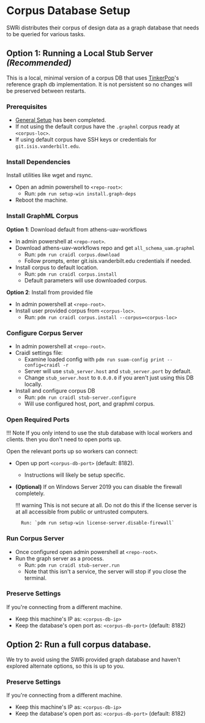 # Corpus Database Setup

SWRi distributes their corpus of design data as a graph database that needs to
be queried for various tasks.

## **Option 1:** Running a Local Stub Server *(Recommended)*

This is a local, minimal version of a corpus DB that uses
[TinkerPop](https://tinkerpop.apache.org)'s reference graph db implementation.
It is not persistent so no changes will be preserved between restarts.

### Prerequisites

- [General Setup](general.md) has been completed.
- If not using the default corpus have the `.graphml` corpus ready at
  `<corpus-loc>`.
- If using default corpus have SSH keys or credentials for
  `git.isis.vanderbilt.edu`.

### Install Dependencies

Install utilities like wget and rsync.

- Open an admin powershell to `<repo-root>`:
    - Run: `pdm run setup-win install.graph-deps`
- Reboot the machine.

### Install GraphML Corpus

**Option 1**: Download default from athens-uav-workflows

- In admin powershell at `<repo-root>`.
- Download athens-uav-workflows repo and get `all_schema_uam.graphml`
    - Run: `pdm run craidl corpus.download`
    - Follow prompts, enter git.isis.vanderbilt.edu credentials if needed.
- Install corpus to default location.
    - Run: `pdm run craidl corpus.install`
    - Default parameters will use downloaded corpus.

**Option 2**: Install from provided file

- In admin powershell at `<repo-root>`.
- Install user provided corpus from `<corpus-loc>`.
    - Run: `pdm run craidl corpus.install --corpus=<corpus-loc>`

### Configure Corpus Server

- In admin powershell at `<repo-root>`.
- Craidl settings file:
    - Examine loaded config with `pdm run suam-config print --config=craidl -r`
    - Server will use `stub_server.host` and `stub_server.port` by default.
    - Change `stub_server.host` to `0.0.0.0` if you aren't just using this
      DB locally.
- Install and configure corpus DB
    - Run: `pdm run craidl stub-server.configure`
    - Will use configured host, port, and graphml corpus.

### Open Required Ports

!!! Note
    If you only intend to use the stub database with local workers and clients.
    then you don't need to open ports up.

Open the relevant ports up so workers can connect:

- Open up port `<corpus-db-port>` (default: 8182).
    - Instructions will likely be setup specific.
- **(Optional)** If on Windows Server 2019 you can disable the firewall completely.

    !!! warning
        This is not secure at all. Do not do this if the license
        server is at all accessible from public or untrusted computers.

        Run: `pdm run setup-win license-server.disable-firewall`

### Run Corpus Server

- Once configured open admin powershell at `<repo-root>`.
- Run the graph server as a process.
    - Run: `pdm run craidl stub-server.run`
    - Note that this isn't a service, the server will stop if you close the
      terminal.

### Preserve Settings

If you're connecting from a different machine.

- Keep this machine's IP as: `<corpus-db-ip>`
- Keep the database's open port as: `<corpus-db-port>` (default: 8182)

## **Option 2:** Run a full corpus database.

We try to avoid using the SWRi provided graph database and haven't explored
alternate options, so this is up to you.

### Preserve Settings

If you're connecting from a different machine.

- Keep this machine's IP as: `<corpus-db-ip>`
- Keep the database's open port as: `<corpus-db-port>` (default: 8182)

